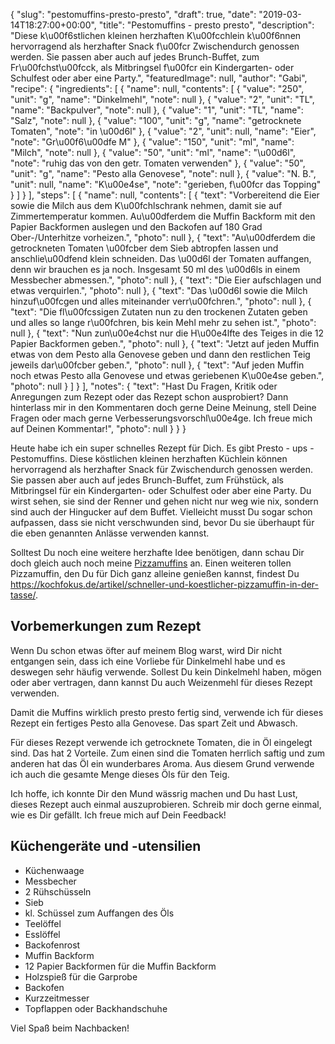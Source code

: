 {
    "slug": "pestomuffins-presto-presto",
    "draft": true,
    "date": "2019-03-14T18:27:00+00:00",
    "title": "Pestomuffins - presto presto",
    "description": "Diese k\u00f6stlichen kleinen herzhaften K\u00fcchlein k\u00f6nnen  hervorragend als herzhafter Snack f\u00fcr Zwischendurch genossen werden. Sie passen aber auch auf jedes Brunch-Buffet, zum Fr\u00fchst\u00fcck, als Mitbringsel f\u00fcr ein Kindergarten- oder Schulfest oder aber eine Party.",
    "featuredImage": null,
    "author": "Gabi",
    "recipe": {
        "ingredients": [
            {
                "name": null,
                "contents": [
                    {
                        "value": "250",
                        "unit": "g",
                        "name": "Dinkelmehl",
                        "note": null
                    },
                    {
                        "value": "2",
                        "unit": "TL",
                        "name": "Backpulver",
                        "note": null
                    },
                    {
                        "value": "1",
                        "unit": "TL",
                        "name": "Salz",
                        "note": null
                    },
                    {
                        "value": "100",
                        "unit": "g",
                        "name": "getrocknete Tomaten",
                        "note": "in \u00d6l"
                    },
                    {
                        "value": "2",
                        "unit": null,
                        "name": "Eier",
                        "note": "Gr\u00f6\u00dfe M"
                    },
                    {
                        "value": "150",
                        "unit": "ml",
                        "name": "Milch",
                        "note": null
                    },
                    {
                        "value": "50",
                        "unit": "ml",
                        "name": "\u00d6l",
                        "note": "ruhig das von den getr. Tomaten verwenden"
                    },
                    {
                        "value": "50",
                        "unit": "g",
                        "name": "Pesto alla Genovese",
                        "note": null
                    },
                    {
                        "value": "N. B.",
                        "unit": null,
                        "name": "K\u00e4se",
                        "note": "gerieben, f\u00fcr das Topping"
                    }
                ]
            }
        ],
        "steps": [
            {
                "name": null,
                "contents": [
                    {
                        "text": "Vorbereitend die Eier sowie die Milch aus dem K\u00fchlschrank nehmen, damit sie auf Zimmertemperatur kommen. Au\u00dferdem die Muffin Backform mit den Papier Backformen auslegen und den Backofen auf 180 Grad Ober-\/Unterhitze vorheizen.",
                        "photo": null
                    },
                    {
                        "text": "Au\u00dferdem die getrockneten Tomaten \u00fcber dem Sieb abtropfen lassen und anschlie\u00dfend klein schneiden. Das \u00d6l der Tomaten auffangen, denn wir brauchen es ja noch. Insgesamt 50 ml des \u00d6ls in einem Messbecher abmessen.",
                        "photo": null
                    },
                    {
                        "text": "Die Eier aufschlagen und etwas verquirlen.",
                        "photo": null
                    },
                    {
                        "text": "Das \u00d6l sowie die Milch hinzuf\u00fcgen und alles miteinander verr\u00fchren.",
                        "photo": null
                    },
                    {
                        "text": "Die fl\u00fcssigen Zutaten nun zu den trockenen Zutaten geben und alles so lange r\u00fchren, bis kein Mehl mehr zu sehen ist.",
                        "photo": null
                    },
                    {
                        "text": "Nun zun\u00e4chst nur die H\u00e4lfte des Teiges in die 12 Papier Backformen geben.",
                        "photo": null
                    },
                    {
                        "text": "Jetzt auf jeden Muffin etwas von dem Pesto alla Genovese geben und dann den restlichen Teig jeweils dar\u00fcber geben.",
                        "photo": null
                    },
                    {
                        "text": "Auf jeden Muffin noch etwas Pesto alla Genovese und etwas geriebenen K\u00e4se geben.",
                        "photo": null
                    }
                ]
            }
        ],
        "notes": {
            "text": "Hast Du Fragen, Kritik oder Anregungen zum Rezept oder das Rezept schon ausprobiert? Dann hinterlass mir in den Kommentaren doch gerne Deine Meinung, stell Deine Fragen oder mach gerne Verbesserungsvorschl\u00e4ge. Ich freue mich auf Deinen Kommentar!",
            "photo": null
        }
    }
}

Heute habe ich ein super schnelles Rezept für Dich. Es gibt Presto - ups - Pestomuffins. Diese köstlichen kleinen herzhaften Küchlein können  hervorragend als herzhafter Snack für Zwischendurch genossen werden. Sie passen aber auch auf jedes Brunch-Buffet, zum Frühstück, als Mitbringsel für ein Kindergarten- oder Schulfest oder aber eine Party. Du wirst sehen, sie sind der Renner und gehen nicht nur weg wie nix, sondern sind auch der Hingucker auf dem Buffet. Vielleicht musst Du sogar schon aufpassen, dass sie nicht verschwunden sind, bevor Du sie überhaupt für die eben  genannten Anlässe verwenden kannst.

Solltest Du noch eine weitere herzhafte Idee benötigen, dann schau Dir doch gleich auch noch meine [Pizzamuffins](https://kochfokus.de/artikel/pizzamuffins/ "Pizzamuffins") an. Einen weiteren tollen Pizzamuffin, den Du für Dich ganz alleine genießen kannst, findest Du https://kochfokus.de/artikel/schneller-und-koestlicher-pizzamuffin-in-der-tasse/.


## Vorbemerkungen zum Rezept

Wenn Du schon etwas öfter auf meinem Blog warst, wird Dir nicht entgangen sein, dass ich eine Vorliebe für Dinkelmehl habe und es deswegen sehr häufig verwende. Sollest Du kein Dinkelmehl haben, mögen oder aber vertragen, dann kannst Du auch Weizenmehl für dieses Rezept verwenden.

Damit die Muffins wirklich presto presto fertig sind, verwende ich  für dieses Rezept ein fertiges Pesto alla Genovese. Das spart Zeit und Abwasch.

Für dieses Rezept verwende ich getrocknete Tomaten, die in Öl eingelegt sind. Das hat 2 Vorteile. Zum einen sind die Tomaten herrlich saftig und zum anderen hat das Öl ein wunderbares Aroma. Aus diesem Grund verwende ich auch die gesamte Menge dieses Öls für den Teig.

Ich hoffe, ich konnte Dir den Mund wässrig machen und Du hast Lust, dieses Rezept auch einmal auszuprobieren. Schreib mir doch gerne einmal, wie es Dir gefällt. Ich freue mich auf Dein Feedback!

## Küchengeräte und -utensilien

- Küchenwaage
- Messbecher
- 2 Rühschüsseln
- Sieb
- kl. Schüssel zum Auffangen des Öls
- Teelöffel
- Esslöffel
- Backofenrost
- Muffin Backform
- 12 Papier Backformen für die Muffin Backform
- Holzspieß für die Garprobe
- Backofen
- Kurzzeitmesser
- Topflappen oder Backhandschuhe

Viel Spaß beim Nachbacken!